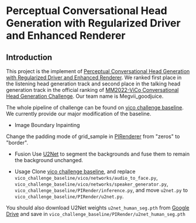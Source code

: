 # Perceptual Conversational Head Generation with Regularized Driver and Enhanced Renderer
## Introduction
This project is the implement of [Perceptual Conversational Head Generation with Regularized Driver and Enhanced Renderer](https://arxiv.org/abs/2206.12837). We ranked first place in the listening head generation track and second place in the talking head generation track in the official ranking of [MM2022-ViCo Conversational Head Generation Challenge](https://vico.solutions). Our team name is Megvii_goodjuice.

The whole pipeline of challenge can be found on [vico challenge baseline](https://github.com/dc3ea9f/vico_challenge_baseline). We currently provide our major modification of the baseline.

* Image Boundary Inpainting

Change the padding mode of grid_sample in [PIRenderer](https://github.com/RenYurui/PIRender/blob/d75a849978c2eb5f20132b7f0f689c9004d54a00/util/flow_util.py#L56) from "zeros" to "border".

* Fusion
Use [U2Net](https://github.com/xuebinqin/U-2-Net) to segment the backgrounds and fuse them to remain the background unchanged.

* Usage
Clone [vico challenge baseline](https://github.com/dc3ea9f/vico_challenge_baseline), and replace `vico_challenge_baseline/vico/networks/audio_to_face.py`, `vico_challenge_baseline/vico/networks/speaker_generator.py`, `vico_challenge_baseline/PIRender/inference.py`, and move `u2net.py` to `vico_challenge_baseline/PIRender/u2net.py`.

You should also download U2Net weights `u2net_human_seg.pth` from [Google Drive](https://drive.google.com/file/d/1-Yg0cxgrNhHP-016FPdp902BR-kSsA4P/view?usp=sharing) and save in `vico_challenge_baseline/PIRender/u2net_human_seg.pth`
